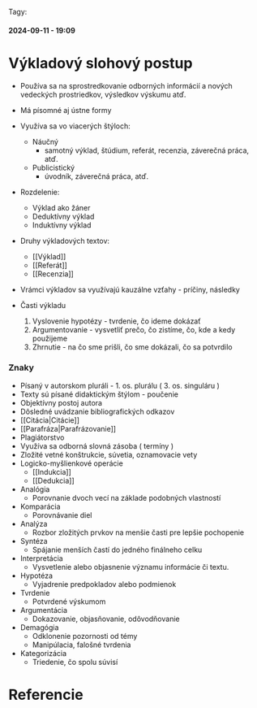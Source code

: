  Tagy: 
#### 2024-09-11 - 19:09

# Výkladový slohový postup

- Používa sa na sprostredkovanie odborných informácií a nových vedeckých prostriedkov, výsledkov výskumu atď.
- Má písomné aj ústne formy
- Využíva sa vo viacerých štýloch:
	- Náučný
		- samotný výklad, štúdium, referát, recenzia, záverečná práca, atď.
	- Publicistický
		- úvodník, záverečná práca, atď.

- Rozdelenie:
	- Výklad ako žáner
	- Deduktívny výklad
	- Induktívny výklad

- Druhy výkladových textov:
	- [[Výklad]]
	- [[Referát]]
	- [[Recenzia]]

- Vrámci výkladov sa využívajú kauzálne vzťahy - príčiny, následky
- Časti výkladu
	1. Vyslovenie hypotézy - tvrdenie, čo ideme dokázať
	2. Argumentovanie - vysvetliť prečo, čo zistíme, čo, kde a kedy použijeme
	3. Zhrnutie - na čo sme prišli, čo sme dokázali, čo sa potvrdilo

### Znaky
- Písaný v autorskom pluráli - 1. os. plurálu ( 3. os. singuláru )
- Texty sú písané didaktickým štýlom - poučenie
- Objektívny postoj autora
- Dôsledné uvádzanie bibliografických odkazov
- [[Citácia|Citácie]]
- [[Parafráza|Parafrázovanie]]
- Plagiátorstvo
- Využíva sa odborná slovná zásoba ( termíny )
- Zložité vetné konštrukcie, súvetia, oznamovacie vety
- Logicko-myšlienkové operácie
	- [[Indukcia]]
	- [[Dedukcia]]
- Analógia
	- Porovnanie dvoch vecí na základe podobných vlastností
- Komparácia
	- Porovnávanie diel
- Analýza
	- Rozbor zložitých prvkov na menšie časti pre lepšie pochopenie
- Syntéza
	- Spájanie menších častí do jedného finálneho celku
- Interpretácia 	
	- Vysvetlenie alebo objasnenie významu informácie či textu.
- Hypotéza
	- Vyjadrenie predpokladov alebo podmienok
- Tvrdenie
	- Potvrdené výskumom
- Argumentácia
	- Dokazovanie, objasňovanie, odôvodňovanie
- Demagógia
	- Odklonenie pozornosti od témy
	- Manipúlacia, falošné tvrdenia
- Kategorizácia
	- Triedenie, čo spolu súvisí
	











# Referencie